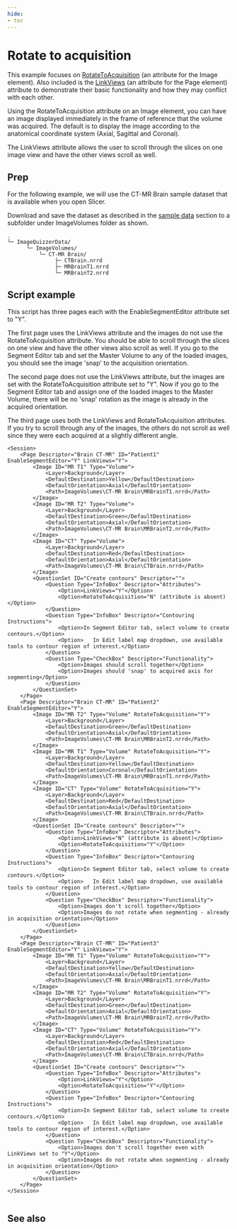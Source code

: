```yaml
---
hide:
- toc
---
```

<!-- let javascript handle toc on left sidebar -->
# Rotate to acquisition

This example focuses on [RotateToAcquisition](../elements_attributes/image/rotate_to_acquisition.md) (an attribute for the Image element).
Also included is the [LinkViews](../elements_attributes/page/link_views.md) (an attribute for the Page element)
attribute to demonstrate their basic functionality and how they may conflict with each other.

Using the RotateToAcquisition attribute on an Image element, you can have an image
displayed immediately in the frame of reference that the volume was acquired. The default
is to display the image according to the anatomical coordinate system (Axial, Sagittal and Coronal).

The LinkViews attribute allows the user to scroll through the slices on one image view and 
have the other views scroll as well.

## Prep

For the following example, we will use the CT-MR Brain sample dataset that is available when you open Slicer.	

Download and save the dataset as described in the [sample data](sample_data.md#slicer-sample-datasets) section
to a subfolder under ImageVolumes folder as shown.

```
.
└─ ImageQuizzerData/
      └─ ImageVolumes/
          └─ CT-MR Brain/
               ├─ CTBrain.nrrd
               ├─ MRBrainT1.nrrd
               └─ MRBrainT2.nrrd
```

## Script example

This script has three pages each with the EnableSegmentEditor attribute set to "Y".

The first page uses the LinkViews attribute and the images do not
use the RotateToAcquisition attribute. You should be able to scroll through the slices on one view and
have the other views also scroll as well. If you go to the Segment Editor tab and set the Master Volume 
to any of the loaded images, you should see the image 'snap' to the acquisition orientation.

The second page does not use the LinkViews attribute, but the images are set with the RotateToAcquisition attribute set to "Y".
Now if you go to the Segment Editor tab and assign one of the loaded images to the Master Volume, there will
be no 'snap' rotation as the image is already in the acquired orientation.

The third page uses both the LinkViews and RotateToAcquisition attributes. If you try to scroll
through any of the images, the others do not scroll as well since they were each acquired at a slightly 
different angle.





```
<Session>
	<Page Descriptor="Brain CT-MR" ID="Patient1" EnableSegmentEditor="Y" LinkViews="Y">
		<Image ID="MR T1" Type="Volume">
			<Layer>Background</Layer>
			<DefaultDestination>Yellow</DefaultDestination>
			<DefaultOrientation>Axial</DefaultOrientation>
			<Path>ImageVolumes\CT-MR Brain\MRBrainT1.nrrd</Path>
		</Image>
		<Image ID="MR T2" Type="Volume">
			<Layer>Background</Layer>
			<DefaultDestination>Green</DefaultDestination>
			<DefaultOrientation>Axial</DefaultOrientation>
			<Path>ImageVolumes\CT-MR Brain\MRBrainT2.nrrd</Path>
		</Image>
		<Image ID="CT" Type="Volume">
			<Layer>Background</Layer>
			<DefaultDestination>Red</DefaultDestination>
			<DefaultOrientation>Axial</DefaultOrientation>
			<Path>ImageVolumes\CT-MR Brain\CTBrain.nrrd</Path>
		</Image>
		<QuestionSet ID="Create contours" Descriptor="">
			<Question Type="InfoBox" Descriptor="Attributes">
				<Option>LinkViews="Y"</Option>
				<Option>RotateToAcquisition="N" (attribute is absent)</Option>
			</Question>
			<Question Type="InfoBox" Descriptor="Contouring Instructions">
				<Option>In Segment Editor tab, select volume to create contours.</Option>
				<Option>   In Edit label map dropdown, use available tools to contour region of interest.</Option>
			</Question>
			<Question Type="CheckBox" Descriptor="Functionality">
				<Option>Images should scroll together</Option>
				<Option>Images should 'snap' to acquired axis for segmenting</Option>
			</Question>
		</QuestionSet>
	</Page>
	<Page Descriptor="Brain CT-MR" ID="Patient2" EnableSegmentEditor="Y">
		<Image ID="MR T2" Type="Volume" RotateToAcquisition="Y">
			<Layer>Background</Layer>
			<DefaultDestination>Green</DefaultDestination>
			<DefaultOrientation>Axial</DefaultOrientation>
			<Path>ImageVolumes\CT-MR Brain\MRBrainT2.nrrd</Path>
		</Image>
		<Image ID="MR T1" Type="Volume" RotateToAcquisition="Y">
			<Layer>Background</Layer>
			<DefaultDestination>Yellow</DefaultDestination>
			<DefaultOrientation>Coronal</DefaultOrientation>
			<Path>ImageVolumes\CT-MR Brain\MRBrainT1.nrrd</Path>
		</Image>
		<Image ID="CT" Type="Volume" RotateToAcquisition="Y">
			<Layer>Background</Layer>
			<DefaultDestination>Red</DefaultDestination>
			<DefaultOrientation>Axial</DefaultOrientation>
			<Path>ImageVolumes\CT-MR Brain\CTBrain.nrrd</Path>
		</Image>
		<QuestionSet ID="Create contours" Descriptor="">
			<Question Type="InfoBox" Descriptor="Attributes">
				<Option>LinkViews="N" (attribute is absent)</Option>
				<Option>RotateToAcquisition="Y"</Option>
			</Question>
			<Question Type="InfoBox" Descriptor="Contouring Instructions">
				<Option>In Segment Editor tab, select volume to create contours.</Option>
				<Option>   In Edit label map dropdown, use available tools to contour region of interest.</Option>
			</Question>
			<Question Type="CheckBox" Descriptor="Functionality">
				<Option>Images don't scroll together</Option>
				<Option>Images do not rotate when segmenting - already in acquisition orientation</Option>
			</Question>
		</QuestionSet>
	</Page>
	<Page Descriptor="Brain CT-MR" ID="Patient3" EnableSegmentEditor="Y" LinkViews="Y">
		<Image ID="MR T1" Type="Volume" RotateToAcquisition="Y">
			<Layer>Background</Layer>
			<DefaultDestination>Yellow</DefaultDestination>
			<DefaultOrientation>Axial</DefaultOrientation>
			<Path>ImageVolumes\CT-MR Brain\MRBrainT1.nrrd</Path>
		</Image>
		<Image ID="MR T2" Type="Volume" RotateToAcquisition="Y">
			<Layer>Background</Layer>
			<DefaultDestination>Green</DefaultDestination>
			<DefaultOrientation>Axial</DefaultOrientation>
			<Path>ImageVolumes\CT-MR Brain\MRBrainT2.nrrd</Path>
		</Image>
		<Image ID="CT" Type="Volume" RotateToAcquisition="Y">
			<Layer>Background</Layer>
			<DefaultDestination>Red</DefaultDestination>
			<DefaultOrientation>Axial</DefaultOrientation>
			<Path>ImageVolumes\CT-MR Brain\CTBrain.nrrd</Path>
		</Image>
		<QuestionSet ID="Create contours" Descriptor="">
			<Question Type="InfoBox" Descriptor="Attributes">
				<Option>LinkViews="Y"</Option>
				<Option>RotateToAcquisition="Y"</Option>
			</Question>
			<Question Type="InfoBox" Descriptor="Contouring Instructions">
				<Option>In Segment Editor tab, select volume to create contours.</Option>
				<Option>   In Edit label map dropdown, use available tools to contour region of interest.</Option>
			</Question>
			<Question Type="CheckBox" Descriptor="Functionality">
				<Option>Images don't scroll together even with LinkViews set to "Y"</Option>
				<Option>Images do not rotate when segmenting - already in acquisition orientation</Option>
			</Question>
		</QuestionSet>
	</Page>
</Session>


```
## See also



